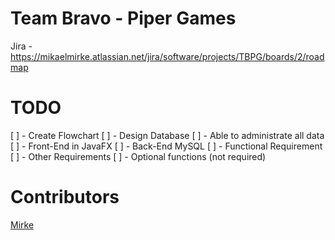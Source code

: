 # Team Bravo - Piper Games

Jira - https://mikaelmirke.atlassian.net/jira/software/projects/TBPG/boards/2/roadmap

# TODO
[ ] - Create Flowchart
[ ] - Design Database
[ ] - Able to administrate all data
[ ] - Front-End in JavaFX
[ ] - Back-End MySQL
[ ] - Functional Requirement
[ ] - Other Requirements
[ ] - Optional functions (not required)

# Contributors

[Mirke](https://github.com/Mirke)
